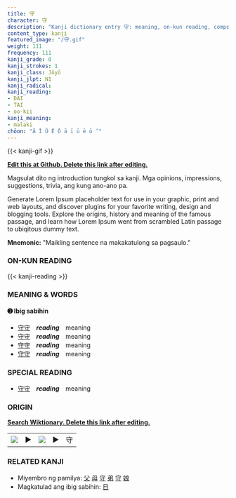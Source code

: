 ```yaml
---
title: 守
character: 守
description: "Kanji dictionary entry 守: meaning, on-kun reading, compounds, origin, related kanji"
content_type: kanji
featured_image: "/守.gif"
weight: 111
frequency: 111
kanji_grade: 0
kanji_strokes: 1
kanji_class: Jōyō
kanji_jlpt: N1
kanji_radical: 
kanji_reading: 
- DAI
- TAI
- oo-kii
kanji_meaning:
- malaki
chōon: "Ā Ī Ū Ē Ō ā ī ū ē ō ’"
---
```

[//]: # (Don't edit the line below. Kanji animated GIF code is automatically generated.)
{{< kanji-gif >}}

[//]: # (Edit below this line.)

**[Edit this at Github. Delete this link after editing.](https://github.com/tim0g/tim/tree/main/content/kanji/守/index.md)**

Magsulat dito ng introduction tungkol sa kanji. Mga opinions, impressions, suggestions, trivia, ang kung ano-ano pa.

Generate Lorem Ipsum placeholder text for use in your graphic, print and web layouts, and discover plugins for your favorite writing, design and blogging tools. Explore the origins, history and meaning of the famous passage, and learn how Lorem Ipsum went from scrambled Latin passage to ubiqitous dummy text.
 
**Mnemonic:** "Maikling sentence na makakatulong sa pagsaulo."

### ON-KUN READING

[//]: # (Don't edit the line below. ON-KUN READING code is automatically generated.)
{{< kanji-reading >}}

### MEANING & WORDS

#### ➊ **Ibig sabihin**
  - [守](../守)[守](../守)　***reading***　meaning
  - [守](../守)[守](../守)　***reading***　meaning
  - [守](../守)[守](../守)　***reading***　meaning
  - [守](../守)[守](../守)　***reading***　meaning

### SPECIAL READING
  - [守](../守)[守](../守)　***reading***　meaning

### ORIGIN

**[Search Wiktionary. Delete this link after editing.](https://wiktionary.org/wiki/守)**
<table class="kanji-table"><tr><td>
<img src="60px-守-bronze.svg.png">
</td><td>▶</td><td>
<img src="60px-守-oracle.svg.png">
</td><td>▶</td>
<td class="kanji-origin">守</td>
</tr></table>

### RELATED KANJI
- Miyembro ng pamilya: [父](../父) [母](../母) [守](../守) [弟](../弟) [守](../守) [娘](../娘)
- Magkatulad ang ibig sabihin: [日](../日)
